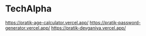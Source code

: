 # TechAlpha

https://pratik-age-calculator.vercel.app/
https://pratik-password-generator.vercel.app/
https://pratik-devganiya.vercel.app/
